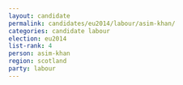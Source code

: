 ```yaml
---
layout: candidate
permalink: candidates/eu2014/labour/asim-khan/
categories: candidate labour
election: eu2014
list-rank: 4
person: asim-khan
region: scotland
party: labour
---
```

